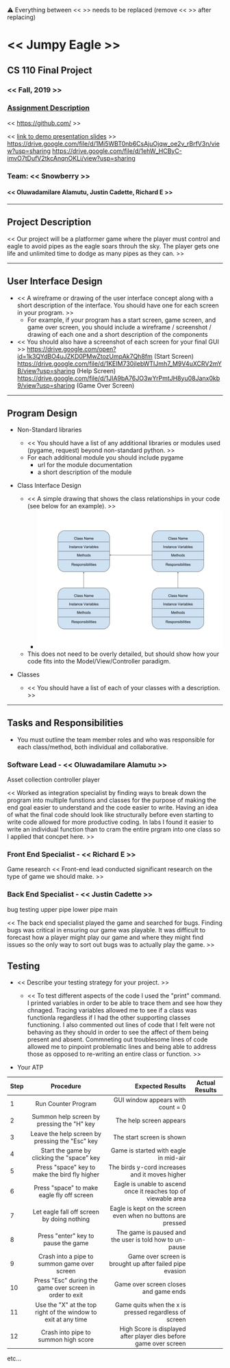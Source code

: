 :warning: Everything between << >> needs to be replaced (remove << >> after replacing)

# << Jumpy Eagle >>
## CS 110 Final Project
### << Fall, 2019 >>
### [Assignment Description](https://drive.google.com/open?id=1HLIk-539N9KiAAG1224NWpFyEl4RsPVBwtBZ9KbjicE)

<< [https://github.com/<repo>](#) >>

<< [link to demo presentation slides](#) >>
https://drive.google.com/file/d/1Mi5WBT0nb6CsAjuOjqw_oe2v_rBrfV3n/view?usp=sharing
https://drive.google.com/file/d/1ehW_HCByC-imvO7tDufV2tkcAnqnOKLi/view?usp=sharing

### Team: << Snowberry >>
#### << Oluwadamilare Alamutu, Justin Cadette, Richard E >>

***

## Project Description
<< Our project will be a platformer game where the player must control and eagle to avoid pipes as the eagle soars throuh the sky. The player gets one life and unlimited time to dodge as many pipes as they can. >>

***    

## User Interface Design
* << A wireframe or drawing of the user interface concept along with a short description of the interface. You should have one for each screen in your program. >>
    * For example, if your program has a start screen, game screen, and game over screen, you should include a wireframe / screenshot / drawing of each one and a short description of the components
* << You should also have a screenshot of each screen for your final GUI >>
https://drive.google.com/open?id=1k3QYdBO4uJZKD0PMwZtozUmpAk7Qh8fm (Start Screen)
https://drive.google.com/file/d/1KEIM730jIebWTIJmh7_M9V4uXCRV2mYB/view?usp=sharing (Help Screen)
https://drive.google.com/file/d/1JIA9bA76JO3wYrPmtJH8yu08Janx0kb9/view?usp=sharing (Game Over Screen)

***        

## Program Design
* Non-Standard libraries
    * << You should have a list of any additional libraries or modules used (pygame, request) beyond non-standard python. >>
    * For each additional module you should include
    pygame
        * url for the module documentation
        * a short description of the module
       
* Class Interface Design
    * << A simple drawing that shows the class relationships in your code (see below for an example). >>
        * ![class diagram](assets/class_diagram.jpg)
    * This does not need to be overly detailed, but should show how your code fits into the Model/View/Controller paradigm.
* Classes
    * << You should have a list of each of your classes with a description. >>

***

## Tasks and Responsibilities
* You must outline the team member roles and who was responsible for each class/method, both individual and collaborative.

### Software Lead - << Oluwadamilare Alamutu >>
Asset collection
controller
player

<< Worked as integration specialist by finding ways to break down the program into multiple funstions and classes for the purpose of making the end goal easier to understand and the code easier to write. Having an idea of what the final code should look like structurally before even starting to write code allowed for more productive coding. In labs I found it easier to write an individual function than to cram the entire prgram into one class so I applied that concpet here.   >>

### Front End Specialist - << Richard E >>
Game research 
<< Front-end lead conducted significant research on the type of game we should make. >>

### Back End Specialist - << Justin Cadette >>
bug testing
upper pipe 
lower pipe 
main

<< The back end specialist played the game and searched for bugs. Finding bugs was critical in ensuring our game was playable. It was difficult to forecast how a player might play our game and where they might find issues so the only way to sort out bugs was to actually play the game. >>

## Testing
* << Describe your testing strategy for your project. >>
    * << To test different aspects of the code I used the "print" command. I printed variables in order to be able to trace them and see how they chnaged. Tracing variables allowed me to see if a class was functionla regardless if I had the other supporting classes functioning. I also commented out lines of code that I felt were not behaving as they should in order to see the affect of them being present and absent. Commneting out troublesome lines of code allowed me to pinpoint problematic lines and being able to address those as opposed to re-writing an entire class or function. >>

* Your ATP

| Step                  | Procedure     | Expected Results  | Actual Results |
| ----------------------|:-------------:| -----------------:| -------------- |
|  1  | Run Counter Program  | GUI window appears with count = 0  |          |
|  2  | Summon help screen by pressing the "H" key  | The help screen appears |                 |
|  3  | Leave the help screen by pressing the "Esc" key | The start screen is shown|
|  4  | Start the game by clicking the "space" key | Game is started with eagle in mid-air|
|  5  | Press "space" key to make the bird fly higher | The birds y-cord increases and it moves higher|
|  6  | Press "space" to make eagle fly off screen | Eagle is unable to ascend once it reaches top of viewable area |
|  7  | Let eagle fall off screen by doing nothing | Eagle is kept on the screen even when no buttons are pressed|
|  8  | Press "enter" key to pause the game | The game is paused and the user is told how to un-pause |
|  9  |Crash into a pipe to summon game over screen| Game over screen is brought up after failed pipe evasion |
| 10  |Press "Esc" during the game over screen in order to exit | Game over screen closes and game ends |
| 11  | Use the "X" at the top right of the window to exit at any time | Game quits when the x is pressed regardless of screen|
| 12  | Crash into pipe to summon high score | High Score is displayed after player dies before game over screen|
etc...
